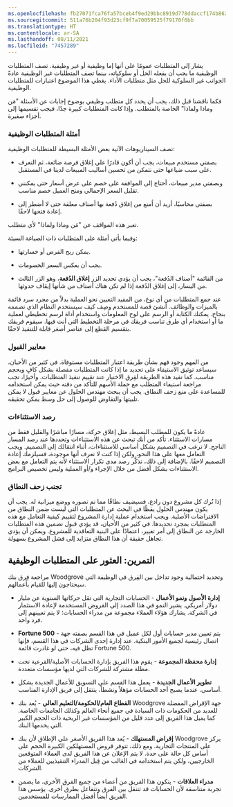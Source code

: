 ```yaml
---
ms.openlocfilehash: fb27071fca76fa57bceb4f9ed29bbc8919d778ddaccf174b86227d43dcf3bf70
ms.sourcegitcommit: 511a76b204f93d23cf9f7a70059525f79170f6bb
ms.translationtype: HT
ms.contentlocale: ar-SA
ms.lasthandoff: 08/11/2021
ms.locfileid: "7457289"
---
```

يشار إلى المتطلبات عمومًا على أنها إما وظيفية أو غير وظيفية. ‏‫تصف المتطلبات الوظيفية ما يجب أن يفعله الحل أو سلوكياته، بينما تصف المتطلبات غير الوظيفية عادةً الجوانب غير السلوكية للحل مثل متطلبات الأداء.‬ يغطي هذا الموضوع اعتبارات للمتطلبات الوظيفية.

فكما ناقشنا قبل ذلك، يجب أن يحدد كل متطلب وظيفي بوضوح إجابات عن الأسئلة "مَن وماذا ولماذا" الخاصة بالمتطلب. وإذا كانت المتطلبات كبيرة جدًا، فيجب تقسيمها إلى أجزاء صغيرة.

### <a name="example-functional-requirements"></a>أمثلة المتطلبات الوظيفية

تصف السيناريوهات الآتية بعض الأمثلة البسيطة للمتطلبات الوظيفية:

-   بصفتي مستخدم مبيعات، يجب أن أكون قادرًا على إغلاق فرصة ضائعة، ثم التعرف على سبب ضياعها حتى نتمكن من تحسين أساليب المبيعات لدينا في المستقبل.

-   وبصفتي مدير مبيعات، أحتاج إلى الموافقة على خصم على عرض أسعار حتى يمكنني تقليل السعر الإجمالي ومنح العميل خصم مناسب.

-   بصفتي محاسبًا، أريد أن اُمنع من إغلاق دُفعة بها أصناف معلقة حتى لا أضطر إلى إعادة فتحها لاحقًا.

تعبر هذه المواقف عن "مَن وماذا ولماذا" لأي متطلب.

وفيما يأتي أمثلة على المتطلبات ذات الصياغة السيئة:

-   يمكن ربح الفرص أو خسارتها.

-   يجب أن يعكس السعر الخصومات.

-   من القائمة "أصناف الدُفعة"، يجب أن يؤدي تحديد الزر **إغلاق الدُفعة**، وهو الزر الثالث من اليسار، إلى إغلاق الدُفعة إذا لم تكن هناك أصناف من شأنها إيقاف حدوثها.

عند جمع المتطلبات من أي نوع، من المفيد التعيين نحو العملية بدلاً من مجرد سرد قائمة بالميزات والوظائف. أنشئ قصة للمستخدم وصِف كيف سيستخدم النظام الذي تصممه بنجاح. يمكنك الكتابة أو الرسم على لوح المعلومات واستخدام أداة لرسم تخطيطي لعملية ما أو استخدام أي طرق تناسب فريقك في مرحلة التخطيط التي أنت فيها.
سيقوم فريقك بتقسيم القطع إلى عناصر أصغر قابلة للتنفيذ لاحقًا.

### <a name="acceptance-criteria"></a>معايير القبول

من المهم وجود فهم بشأن طريقة اعتبار المتطلبات مستوفاة. في كثير من الأحيان، سيساعد توثيق الاستيفاء على تحديد ما إذا كانت المتطلبات مفصلة بشكل كافٍ وبحجم مناسب. كما تفيد هذه الطريقة لفِرق الاختبار عند تقييم تنفيذ المتطلبات.
وأخيرًا، تجب مراجعة استيفاء المتطلب مع حملة الأسهم للتأكد من دقته حيث يمكن استخدامه للمساعدة على منع زحف النطاق. يجب أن يبحث مهندس الحلول عن معايير قبول لا يمكن تلبيتها والتفاوض للوصول إلى حل وسط يمكن تحقيقه.

### <a name="capture-exceptions"></a>رصد الاستثناءات

عادةً ما يكون للمطلب البسيط، مثل إغلاق حركة، مسارًا مباشرًا والقليل فقط من مسارات الاستثناء. تأكد من أنك تبحث عن هذه الاستثناءات وتحددها عند رصد المسار الناجح. لا ترغب في التصميم بشكل أساسي للاستثناءات، أثناء انتقالك إلى التصميم. ويجب التعامل معها على هذا النحو، ولكن إذا كنت لا تعرف أنها موجودة، فسيلزمك إعادة التصميم لاحقًا. بالإضافة إلى ذلك، تذكَّر رصد مدى تكرار الاستثناء لأنه يتم التعامل مع بعض الاستثناءات بشكل أفضل من خلال الإجراء و/أو العملية وليس تخصيص البرامج.

### <a name="avoid-scope-creep"></a>تجنب زحف النطاق

إذا تُرك كل مشروع دون رادع، فسيضيف نطاقًا مما تم تصوره ووضع ميزانية له. يجب أن يكون مهندس الحلول يقظًا في البحث عن المتطلبات التي ليست ضمن النطاق من الافتراضات الأصلية. ويجب استخدام عملية إدارة المشروع لتقييم كيفية التعامل مع هذه المتطلبات بمجرد تحديدها. في كثير من الأحيان، قد يؤدي قبول تضمين هذه المتطلبات الخارجة عن النطاق إلى أمر تغيير، اعتمادًا على البنية التعاقدية للمشروع. ويمكن أن يؤدي تجاهل حقيقة أن هذا النطاق متزايد إلى فشل المشروع بسهولة.

## <a name="exercise-find-the-functional-requirements"></a>التمرين: العثور على المتطلبات الوظيفية

مراجعة فِرق بنك Woodgrove وتحديد احتمالية وجود تداخل بين الفِرق في الوظيفة التي سيحتاجون إليها للقيام بأعمالهم.

- **إدارة الأصول ونمو الأعمال** - الحسابات التجارية التي تقل حركاتها السنوية عن مليار دولار أمريكي. يشير النمو في هذا الصدد إلى القروض المستخدمة لإعادة الاستثمار في الشركة. يشارك هؤلاء العملاء مجموعة من مدراء الحسابات؛ لا يتم تعيينهم إلى فرد واحد.

- **Fortune 500** - يتم تعيين مدير حسابات أول لكل عميل في هذا القسم بصفته جهة اتصال رئيسية لجميع الأمور البنكية. عند إدارة إحدى الشركات في هذا القسم، فإنها تظل فيه، حتى لو غادرت قائمة Fortune 500.

- **إدارة محفظة المجموعة** - يقوم هذا الفريق بإدارة الحسابات الأصلية/الفرعية تحت مظلة مشتركة للشركات التي لديها مؤسسات متعددة.

- **‏‫تطوير الأعمال الجديدة**‬ - يعمل هذا القسم على التسويق للأعمال الجديدة بشكل أساسي. عندما يصبح أحد الحسابات مؤهلاً ونشطاً، ينتقل إلى فريق الإدارة المناسب.

- **‏‫القطاع العام/الحكومة/التعليم العالي‬** - يُعد بنك Woodgrove جهة الإقراض المفضلة للعديد من الحكومات ذات السيادة في جميع أنحاء العالم وكذلك الجامعات الخاصة. كما يميل هذا الفريق إلى عدد قليل من المؤسسات غير الربحية ذات الحجم الكبير التي يخدمها البنك.

- ‏‫**إقراض المستهلك**‬ - يُعد هذا الفريق الأصغر على الإطلاق لأن بنك Woodgrove يركز على المنتجات التجارية. ومع ذلك، تتوفر قروض المستهلكين الكبيرة الحجم على أساس كل حالة على حدة. لا يتم الإعلان عن هذا الفريق لدى العملاء المتوقعين الخارجيين، ولكن يتم استخدامه في الغالب من قِبل المدراء التنفيذيين للعملاء من الشركات.

- **مدراء العلاقات** - يتكون هذا الفريق من أعضاء من جميع الفرق الأخرى، ما يضمن تجربة متناسقة لأن الحسابات قد تتنقل بين الفرق وتتفاعل بطرق أخرى. يؤسس هذا الفريق أيضاً أفضل الممارسات للمستخدمين.


